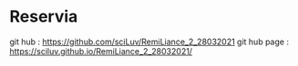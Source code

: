 # Reservia
git hub : https://github.com/sciLuv/RemiLiance_2_28032021
git hub page : https://sciluv.github.io/RemiLiance_2_28032021/
